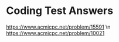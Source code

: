 # Coding Test Answers
 https://www.acmicpc.net/problem/15591 \n
 https://www.acmicpc.net/problem/10021
